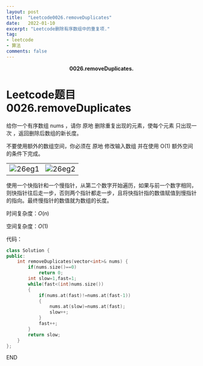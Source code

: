 ```yaml
---
layout: post
title:  "Leetcode0026.removeDuplicates"
date:   2022-01-10
excerpt: "Leetcode删除有序数组中的重复项."
tag:
- leetcode 
- 算法
comments: false
---
```


<center><b>0026.removeDuplicates.</b> </center>

# Leetcode题目0026.removeDuplicates

给你一个有序数组 nums ，请你 原地 删除重复出现的元素，使每个元素 只出现一次 ，返回删除后数组的新长度。

不要使用额外的数组空间，你必须在 原地 修改输入数组 并在使用 O(1) 额外空间的条件下完成。

<table><tr><td><img src="https://s2.loli.net/2022/01/10/eLRB6IpskQNMzmb.png" alt="26eg1" style="zoom:120%;" /></td><td><img src="https://s2.loli.net/2022/01/10/YlXqekKGb41gMfm.png" alt="26eg2" style="zoom:120%;" /></td></tr></table>

使用一个快指针和一个慢指针，从第二个数字开始遍历，如果与前一个数字相同，则快指针往后走一步，否则两个指针都走一步，且将快指针指的数值赋值到慢指针的指向。最终慢指针的数值就为数组的长度。

时间复杂度：$O(n)$

空间复杂度：$O(1)$

代码：

```c++
class Solution {
public:
    int removeDuplicates(vector<int>& nums) {
        if(nums.size()==0)
            return 0;
        int slow=1,fast=1;
        while(fast<(int)nums.size())
        {
            if(nums.at(fast)!=nums.at(fast-1))
            {
                nums.at(slow)=nums.at(fast);
                slow++;
            }
            fast++;
        }
        return slow;
    }
};
```



END